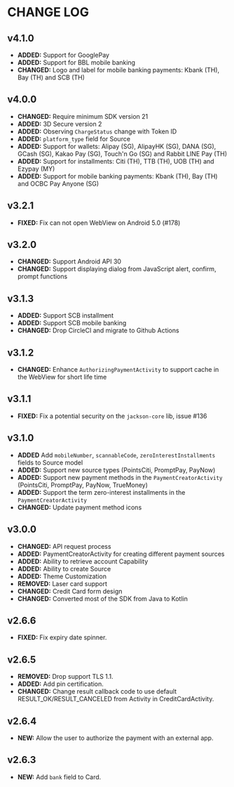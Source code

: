 # CHANGE LOG

## v4.1.0
* **ADDED:** Support for GooglePay
* **ADDED:** Support for BBL mobile banking 
* **CHANGED:** Logo and label for mobile banking payments: Kbank (TH), Bay (TH) and SCB (TH)

## v4.0.0

* **CHANGED:** Require minimum SDK version 21
* **ADDED:** 3D Secure version 2
* **ADDED:** Observing `ChargeStatus` change with Token ID
* **ADDED:** `platform_type` field for Source
* **ADDED:** Support for wallets: Alipay (SG), AlipayHK (SG), DANA (SG), GCash (SG), Kakao Pay (SG), Touch'n Go (SG) and Rabbit LINE Pay (TH)
* **ADDED:** Support for installments: Citi (TH), TTB (TH), UOB (TH) and Ezypay (MY)
* **ADDED:** Support for mobile banking payments: Kbank (TH), Bay (TH) and OCBC Pay Anyone (SG)

## v3.2.1

* **FIXED:** Fix can not open WebView on Android 5.0 (#178)

## v3.2.0

* **CHANGED:** Support Android API 30
* **CHANGED:** Support displaying dialog from JavaScript alert, confirm, prompt functions

## v3.1.3

* **ADDED:** Support SCB installment
* **ADDED:** Support SCB mobile banking
* **CHANGED:** Drop CircleCI and migrate to Github Actions

## v3.1.2

* **CHANGED:** Enhance `AuthorizingPaymentActivity` to support cache in the WebView for short life time

## v3.1.1

* **FIXED:** Fix a potential security on the `jackson-core` lib, issue #136

## v3.1.0

* **ADDED** Add `mobileNumber`, `scannableCode`, `zeroInterestInstallments` fields to Source model
* **ADDED:** Support new source types (PointsCiti, PromptPay, PayNow)
* **ADDED:** Support new payment methods in the `PaymentCreatorActivity` (PointsCiti, PromptPay, PayNow, TrueMoney)
* **ADDED:** Support the term zero-interest installments in the `PaymentCreatorActivity`
* **CHANGED:** Update payment method icons

## v3.0.0

* **CHANGED:** API request process
* **ADDED:** PaymentCreatorActivity for creating different payment sources
* **ADDED:** Ability to retrieve account Capability
* **ADDED:** Ability to create Source
* **ADDED:** Theme Customization
* **REMOVED:** Laser card support
* **CHANGED:** Credit Card form design
* **CHANGED:** Converted most of the SDK from Java to Kotlin

## v2.6.6

* **FIXED:** Fix expiry date spinner.

## v2.6.5

* **REMOVED:** Drop support TLS 1.1.
* **ADDED:** Add pin certification.
* **CHANGED:** Change result callback code to use default RESULT_OK/RESULT_CANCELED from Activity in CreditCardActivity. 

## v2.6.4

* **NEW:** Allow the user to authorize the payment with an external app.

## v2.6.3

* **NEW:** Add `bank` field to Card.
